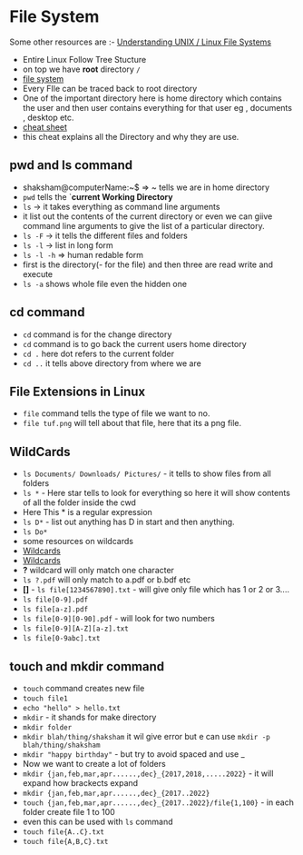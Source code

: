 # File System 

Some other resources are :- 
[Understanding UNIX / Linux File Systems](https://www.cyberciti.biz/tips/understanding-unixlinux-file-system-part-i.html)

- Entire Linux Follow Tree Stucture
- on top we have **root** directory `/`
- [file system](filesystem.png)
- Every FIle can be traced back to root directory
- One of the important directory here is home directory which contains the user and then user contains everything for that user eg , documents , desktop etc.
- [cheat sheet](File+System+Cheat+Sheet.pdf)
- this cheat explains all the Directory and why they are use.

## pwd and ls command

- shaksham@computerName:~$ => ~ tells we are in home directory  
- `pwd` tells the `**current Working Directory**
- `ls` -> it takes everything as command line arguments
- it list out the contents of the current directory or even we can giive command line arguments to give the list of a particular directory.
- `ls -F` -> it tells the different files and folders
- `ls -l` -> list in long form 
- `ls -l -h` => human redable form
- first is the directory(- for the file) and then three are read write and execute 
- `ls -a` shows whole file even the hidden one

## cd command

- `cd` command is for the change directory
- `cd` command is to go back the current users home directory
- `cd .` here dot refers to the current folder
- `cd ..` it tells above directory from where we are

## File Extensions in Linux

- `file` command tells the type of file we want to no.
- `file tuf.png` will tell about that file, here that its a png file.

## WildCards

- `ls Documents/ Downloads/ Pictures/` - it tells to show files from all folders
- `ls *` - Here star tells to look for everything so here it will show contents of all the folder inside the cwd
- Here This * is a regular expression
- `ls D*` - list out anything has D in start and then anything.
- `ls Do*`
- some resources on wildcards
- [Wildcards](https://tldp.org/LDP/GNU-Linux-Tools-Summary/html/x11655.htm)
- [Wildcards](http://www.linfo.org/wildcard.html)
- **?** wildcard will only match one character
- `ls ?.pdf` will only match to a.pdf or b.bdf etc
- **[]** - `ls file[1234567890].txt` - will give only file which has 1 or 2 or 3....
-  `ls file[0-9].pdf`
-  `ls file[a-z].pdf`
-  `ls file[0-9][0-90].pdf` - will look for two numbers
- `ls file[0-9][A-Z][a-z].txt`
- `ls file[0-9abc].txt`
  
## touch and mkdir command

- `touch` command creates new file
- `touch file1`
- `echo "hello" > hello.txt`
- `mkdir` - it shands for make directory
- `mkdir folder`
- `mkdir blah/thing/shaksham` it wil give error but e can use `mkdir -p blah/thing/shaksham`
- `mkdir "happy birthday"` - but try to avoid spaced and use _
- Now we want to create a lot of folders
- `mkdir {jan,feb,mar,apr......,dec}_{2017,2018,.....2022}` - it will expand how brackects expand
- `mkdir {jan,feb,mar,apr......,dec}_{2017..2022}` 
- `touch {jan,feb,mar,apr......,dec}_{2017..2022}/file{1,100}`  - in each folder create file 1 to 100
- even this can be used with `ls` command
- `touch file{A..C}.txt`
- `touch file{A,B,C}.txt`